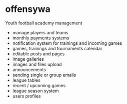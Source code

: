 offensywa
=========
Youth football academy management<br>
- manage players and teams<br>
- monthly payments systems<br>
- notification system for trainings and incoming games<br>
- games, trainings and tournaments calendar<br>
- editable posts and pages<br>
- image galleries<br>
- images and files upload<br>
- announcements<br>
- sending single or group emails<br> 
- league tables<br>
- recent / upcoming games<br>
- league season system<br>
- users profiles<br>

